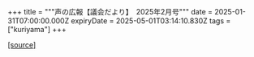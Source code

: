 +++
title = """声の広報【議会だより】　2025年2月号"""
date = 2025-01-31T07:00:00.000Z
expiryDate = 2025-05-01T03:14:10.830Z
tags = ["kuriyama"]
+++


[[source]](https://www.town.kuriyama.hokkaido.jp/site/koho/30283.html)
